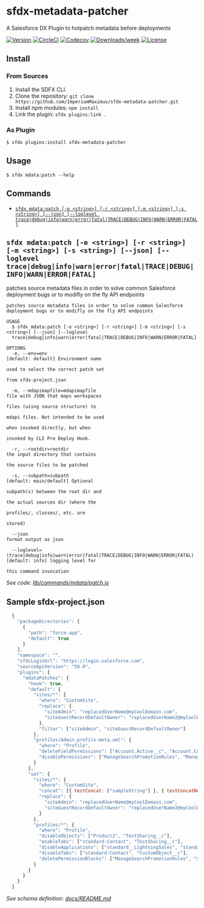 sfdx-metadata-patcher
=====================

A Salesforce DX Plugin to hotpatch metadata before deployments

[![Version](https://img.shields.io/npm/v/sfdx-metadata-patcher.svg)](https://npmjs.org/package/sfdx-metadata-patcher)
[![CircleCI](https://circleci.com/gh/ImperiumMaximus/sfdx-metadata-patcher/tree/master.svg?style=shield)](https://circleci.com/gh/ImperiumMaximus/sfdx-metadata-patcher/tree/master)
[![Codecov](https://codecov.io/gh/ImperiumMaximus/sfdx-metadata-patcher/branch/master/graph/badge.svg)](https://codecov.io/gh/ImperiumMaximus/sfdx-metadata-patcher)
[![Downloads/week](https://img.shields.io/npm/dw/sfdx-metadata-patcher.svg)](https://npmjs.org/package/sfdx-metadata-patcher)
[![License](https://img.shields.io/npm/l/sfdx-metadata-patcher.svg)](https://github.com/ImperiumMaximus/sfdx-metadata-patcher/blob/master/package.json)

<!-- install -->
## Install
### From Sources
1. Install the SDFX CLI.
1. Clone the repository: `git clone https://github.com/ImperiumMaximus/sfdx-metadata-patcher.git`
1. Install npm modules: `npm install`
1. Link the plugin: `sfdx plugins:link .`
### As Plugin
```sh-session
$ sfdx plugins:install sfdx-metadata-patcher
```
## Usage
```sh-session
$ sfdx mdata:patch --help
```
## Commands
<!-- commands -->
* [`sfdx mdata:patch [-e <string>] [-r <string>] [-m <string>] [-s <string>] [--json] [--loglevel trace|debug|info|warn|error|fatal|TRACE|DEBUG|INFO|WARN|ERROR|FATAL]`](#sfdx-mdatapatch--e-string--r-string--m-string--s-string---json---loglevel-tracedebuginfowarnerrorfataltracedebuginfowarnerrorfatal)

## `sfdx mdata:patch [-e <string>] [-r <string>] [-m <string>] [-s <string>] [--json] [--loglevel trace|debug|info|warn|error|fatal|TRACE|DEBUG|INFO|WARN|ERROR|FATAL]`

patches source metadata files in order to solve common Salesforce deployment bugs or to modifly on the fly API endpoints

```
patches source metadata files in order to solve common Salesforce deployment bugs or to modifly on the fly API endpoints

USAGE
  $ sfdx mdata:patch [-e <string>] [-r <string>] [-m <string>] [-s <string>] [--json] [--loglevel 
  trace|debug|info|warn|error|fatal|TRACE|DEBUG|INFO|WARN|ERROR|FATAL]

OPTIONS
  -e, --env=env                                                                     [default: default] Environment name
                                                                                    used to select the correct patch set
                                                                                    from sfdx-project.json

  -m, --mdapimapfile=mdapimapfile                                                   file with JSON that maps workspaces
                                                                                    files (using source structure) to
                                                                                    mdapi files. Not intended to be used
                                                                                    when invoked directly, but when
                                                                                    invoked by CLI Pre Deploy Hook.

  -r, --rootdir=rootdir                                                             the input directory that contains
                                                                                    the source files to be patched

  -s, --subpath=subpath                                                             [default: main/default] Optional
                                                                                    subpath(s) between the root dir and
                                                                                    the actual sources dir (where the
                                                                                    profiles/, classes/, etc. are
                                                                                    stored)

  --json                                                                            format output as json

  --loglevel=(trace|debug|info|warn|error|fatal|TRACE|DEBUG|INFO|WARN|ERROR|FATAL)  [default: info] logging level for
                                                                                    this command invocation
```

_See code: [lib/commands/mdata/patch.js](https://github.com/ImperiumMaximus/sfdx-metadata-patcher/blob/v0.0.5/lib/commands/mdata/patch.js)_
<!-- commandsstop -->

<!-- examples -->
## Sample sfdx-project.json
```javascript
  {
    "packageDirectories": [
      {
        "path": "force-app",
        "default": true
      }
    ],
    "namespace": "",
    "sfdcLoginUrl": "https://login.salesforce.com",
    "sourceApiVersion": "50.0",
    "plugins": {
      "mdataPatches": {
        "hook": true,
        "default": {
          "sites/*": {
            "where": "CustomSite",
            "replace": {
              "siteAdmin": "replacedUserName@myCoolDomain.com",
              "siteGuestRecordDefaultOwner": "replacedUserName2@myCoolDomain.com",
            },
            "filter": ["siteAdmin", "siteGuestRecordDefaultOwner"]
          },
          "profiles/Admin.profile-meta.xml": {
            "where": "Profile",
            "deleteFieldPermissions": ["Account.Active__c", "Account.CustomerPriority__c"],
            "disablePermissions": ["ManageSearchPromotionRules", "ManageSandboxes"]
          }
        },
        "uat": {
          "sites/*": {
            "where": "CustomSite",
            "concat": [{ testConcat: ["sampleString"] }, { testConcatNested: [{ nestedTag: ["coolString"] }] }],
            "replace": {
              "siteAdmin": "replacedUserName@myCoolDomain.com",
              "siteGuestRecordDefaultOwner": "replacedUserName2@myCoolDomain.com",
            }
          },
          "profiles/*": {
            "where": "Profile",
            "disableObjects": ["Product2", "TestSharing__c"],
            "enableTabs": ["standard-Contact", "TestSharing__c"],
            "disableApplications": ["standard__LightningSales", "standard__ServiceConsole"],
            "disableTabs": ["standard-Contact", "CustomObject__c"],
            "deletePermissionBlocks": ["ManageSearchPromotionRules", "SelectFilesFromSalesforce"]
          }
        }
      }
    }
  }
```
_See schema definition: [docs/README.md](https://github.com/ImperiumMaximus/sfdx-metadata-patcher/blob/v0.0.5/docs/README.md)_
<!-- examplesstop -->
